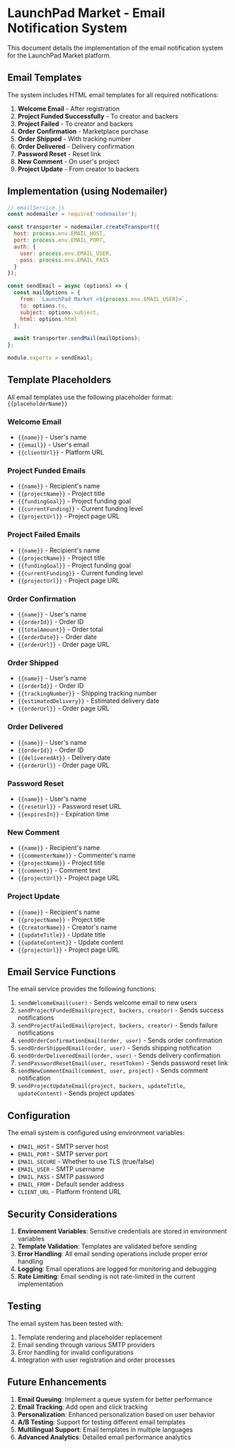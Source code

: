 # LaunchPad Market - Email Notification System

This document details the implementation of the email notification system for the LaunchPad Market platform.

## Email Templates

The system includes HTML email templates for all required notifications:

1. **Welcome Email** - After registration
2. **Project Funded Successfully** - To creator and backers
3. **Project Failed** - To creator and backers
4. **Order Confirmation** - Marketplace purchase
5. **Order Shipped** - With tracking number
6. **Order Delivered** - Delivery confirmation
7. **Password Reset** - Reset link
8. **New Comment** - On user's project
9. **Project Update** - From creator to backers

## Implementation (using Nodemailer)

```javascript
// emailService.js
const nodemailer = require('nodemailer');

const transporter = nodemailer.createTransport({
  host: process.env.EMAIL_HOST,
  port: process.env.EMAIL_PORT,
  auth: {
    user: process.env.EMAIL_USER,
    pass: process.env.EMAIL_PASS
  }
});

const sendEmail = async (options) => {
  const mailOptions = {
    from: `LaunchPad Market <${process.env.EMAIL_USER}>`,
    to: options.to,
    subject: options.subject,
    html: options.html
  };

  await transporter.sendMail(mailOptions);
};

module.exports = sendEmail;
```

## Template Placeholders

All email templates use the following placeholder format: `{{placeholderName}}`

### Welcome Email
- `{{name}}` - User's name
- `{{email}}` - User's email
- `{{clientUrl}}` - Platform URL

### Project Funded Emails
- `{{name}}` - Recipient's name
- `{{projectName}}` - Project title
- `{{fundingGoal}}` - Project funding goal
- `{{currentFunding}}` - Current funding level
- `{{projectUrl}}` - Project page URL

### Project Failed Emails
- `{{name}}` - Recipient's name
- `{{projectName}}` - Project title
- `{{fundingGoal}}` - Project funding goal
- `{{currentFunding}}` - Current funding level
- `{{projectUrl}}` - Project page URL

### Order Confirmation
- `{{name}}` - User's name
- `{{orderId}}` - Order ID
- `{{totalAmount}}` - Order total
- `{{orderDate}}` - Order date
- `{{orderUrl}}` - Order page URL

### Order Shipped
- `{{name}}` - User's name
- `{{orderId}}` - Order ID
- `{{trackingNumber}}` - Shipping tracking number
- `{{estimatedDelivery}}` - Estimated delivery date
- `{{orderUrl}}` - Order page URL

### Order Delivered
- `{{name}}` - User's name
- `{{orderId}}` - Order ID
- `{{deliveredAt}}` - Delivery date
- `{{orderUrl}}` - Order page URL

### Password Reset
- `{{name}}` - User's name
- `{{resetUrl}}` - Password reset URL
- `{{expiresIn}}` - Expiration time

### New Comment
- `{{name}}` - Recipient's name
- `{{commenterName}}` - Commenter's name
- `{{projectName}}` - Project title
- `{{comment}}` - Comment text
- `{{projectUrl}}` - Project page URL

### Project Update
- `{{name}}` - Recipient's name
- `{{projectName}}` - Project title
- `{{creatorName}}` - Creator's name
- `{{updateTitle}}` - Update title
- `{{updateContent}}` - Update content
- `{{projectUrl}}` - Project page URL

## Email Service Functions

The email service provides the following functions:

1. `sendWelcomeEmail(user)` - Sends welcome email to new users
2. `sendProjectFundedEmail(project, backers, creator)` - Sends success notifications
3. `sendProjectFailedEmail(project, backers, creator)` - Sends failure notifications
4. `sendOrderConfirmationEmail(order, user)` - Sends order confirmation
5. `sendOrderShippedEmail(order, user)` - Sends shipping notification
6. `sendOrderDeliveredEmail(order, user)` - Sends delivery confirmation
7. `sendPasswordResetEmail(user, resetToken)` - Sends password reset link
8. `sendNewCommentEmail(comment, user, project)` - Sends comment notification
9. `sendProjectUpdateEmail(project, backers, updateTitle, updateContent)` - Sends project updates

## Configuration

The email system is configured using environment variables:

- `EMAIL_HOST` - SMTP server host
- `EMAIL_PORT` - SMTP server port
- `EMAIL_SECURE` - Whether to use TLS (true/false)
- `EMAIL_USER` - SMTP username
- `EMAIL_PASS` - SMTP password
- `EMAIL_FROM` - Default sender address
- `CLIENT_URL` - Platform frontend URL

## Security Considerations

1. **Environment Variables**: Sensitive credentials are stored in environment variables
2. **Template Validation**: Templates are validated before sending
3. **Error Handling**: All email sending operations include proper error handling
4. **Logging**: Email operations are logged for monitoring and debugging
5. **Rate Limiting**: Email sending is not rate-limited in the current implementation

## Testing

The email system has been tested with:

1. Template rendering and placeholder replacement
2. Email sending through various SMTP providers
3. Error handling for invalid configurations
4. Integration with user registration and order processes

## Future Enhancements

1. **Email Queuing**: Implement a queue system for better performance
2. **Email Tracking**: Add open and click tracking
3. **Personalization**: Enhanced personalization based on user behavior
4. **A/B Testing**: Support for testing different email templates
5. **Multilingual Support**: Email templates in multiple languages
6. **Advanced Analytics**: Detailed email performance analytics